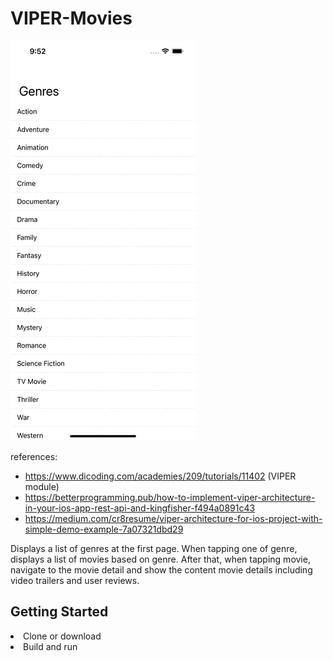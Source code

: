 # VIPER-Movies

<img src="gif/Simulator Screen Recording - iPhone 13 Pro Max - 2022-08-08 at 21.53.10.gif">

references:
- https://www.dicoding.com/academies/209/tutorials/11402 (VIPER module)
- https://betterprogramming.pub/how-to-implement-viper-architecture-in-your-ios-app-rest-api-and-kingfisher-f494a0891c43
- https://medium.com/cr8resume/viper-architecture-for-ios-project-with-simple-demo-example-7a07321dbd29


Displays a list of genres at the first page. When tapping one of genre, displays a list of movies based on genre. After that, when tapping movie, navigate to the movie detail and show the content movie details including video trailers and user reviews.

## Getting Started
<li>Clone or download</li>
<li>Build and run</li>
